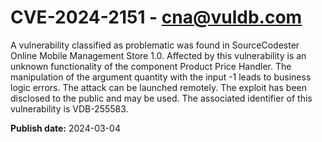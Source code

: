 # CVE-2024-2151 - cna@vuldb.com

A vulnerability classified as problematic was found in SourceCodester Online Mobile Management Store 1.0. Affected by this vulnerability is an unknown functionality of the component Product Price Handler. The manipulation of the argument quantity with the input -1 leads to business logic errors. The attack can be launched remotely. The exploit has been disclosed to the public and may be used. The associated identifier of this vulnerability is VDB-255583.

**Publish date:** 2024-03-04
